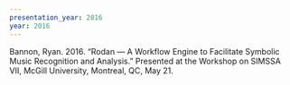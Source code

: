 ```yaml
---
presentation_year: 2016
year: 2016
---
```


Bannon, Ryan. 2016. “Rodan — A Workflow Engine to Facilitate Symbolic Music Recognition and Analysis.” Presented at the Workshop on SIMSSA VII, McGill University, Montreal, QC, May 21.